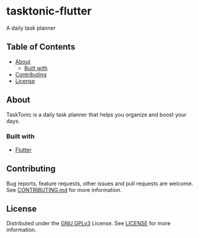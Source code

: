 # tasktonic-flutter

A daily task planner

## Table of Contents

- [About](#about)
  - [Built with](#built-with)
- [Contributing](#contributing)
- [License](#license)

## About

TaskTonic is a daily task planner that helps you organize and boost your days.

### Built with

- [Flutter](https://flutter.dev/)

## Contributing

Bug reports, feature requests, other issues and pull requests are welcome.
See [CONTRIBUTING.md](CONTRIBUTING.md) for more information.

## License

Distributed under the [GNU GPLv3](https://choosealicense.com/licenses/gpl-3.0/) License.
See [LICENSE](LICENSE) for more information.